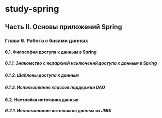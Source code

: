 # study-spring
## Часть II. Основы приложений Spring
### Глава 6. Работа с базами данных
#### 6.1. Философия доступа к данным в Spring
##### 6.1.1. Знакомство с иерархией исключений доступа к данным в Spring
##### 6.1.2. Шаблоны доступа к данным
##### 6.1.3. Использование классов поддержки DAO
#### 6.2. Настройка источника данных
##### 6.2.1. Использование источников данных из JNDI
